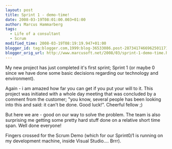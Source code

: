 ```yaml
---
layout: post
title: Sprint 1 - demo-time!
date: 2008-03-19T08:01:00.003+01:00
author: Marcus Hammarberg
tags:
  - Life of a consultant
  - Scrum
modified_time: 2008-03-19T08:19:19.947+01:00
blogger_id: tag:blogger.com,1999:blog-36533086.post-2873417466962501171
blogger_orig_url: http://www.marcusoft.net/2008/03/sprint-1-demo-time.html
---
```


My new
project has just completed it's first sprint; Sprint 1 (or maybe 0 since
we have done some basic decisions regarding our technology and
environment).

Again - i am amazed how far you can get if you put your will to it. This
project was initiated with a whole day meeting that was concluded by a
comment from the customer; "you know, several people has been looking
into this and said: it can't be done. Good luck!". Cheerful fellow ;)

But here we are - good on our way to solve the problem. The team is also
surprising me getting some pretty hard stuff done on a relative short
time span. Well done everyone!

Fingers crossed for the Scrum Demo (which for our Sprint0/1 is running
on my development machine, inside Visual Studio.... Brrr).
